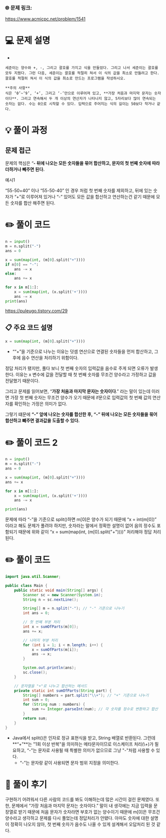 ### 🌐 문제 링크:

https://www.acmicpc.net/problem/1541

# 💻 문제 설명

- 
    
    세준이는 양수와 +, -, 그리고 괄호를 가지고 식을 만들었다. 그리고 나서 세준이는 괄호를 모두 지웠다. 그런 다음, 세준이는 괄호를 적절히 쳐서 이 식의 값을 최소로 만들려고 한다. 괄호를 적절히 쳐서 이 식의 값을 최소로 만드는 프로그램을 작성하시오.
    
    **주의 사항**
    식은 ‘0’~‘9’, ‘+’, 그리고 ‘-’만으로 이루어져 있고, **가장 처음과 마지막 문자는 숫자이다**. 그리고 연속해서 두 개 이상의 연산자가 나타나지 않고, 5자리보다 많이 연속되는 숫자는 없다. 수는 0으로 시작할 수 있다. 입력으로 주어지는 식의 길이는 50보다 작거나 같다.
    

# **💡 풀이 과정**

## 문제 접근

문제의 핵심은 “**- 뒤에 나오는 모든 숫자들을 묶어 합산하고, 문자의 첫 번째 숫자에 따라 더하거나 빼주면 된다.**

예시1 

“55-50+40” 이나 “55-50-40” 인 경우 처럼 첫 번째 숫자를 제외하고, 뒤에 있는 숫자가 “+”로 이루어져 있거나 “-” 있어도 모든 값을 합산하고 연산하는건 같기 때문에 모든 숫자를 합산 해주면 된다. 

# ✏️ **풀이 코드**

```python
n = input()
m = n.split("-")
ans = 0

x = sum(map(int, (m[0].split("+"))))
if n[0] == "-":
    ans -= x
else:
    ans += x

for x in m[1:]:
    x = sum(map(int, (x.split('+'))))
    ans -= x
print(ans)
```

https://puleugo.tistory.com/29

## 📋 주요 코드 설명

```python
x = sum(map(int, (m[0].split("+"))))
```

- ““+”을 기준으로 나누는 이유는 덧셈 연산으로 연결된 숫자들을 먼저 합산하고, 그 후에 음수 연산을 처리하기 위함이다.

정답 처리가 됐지만, 풀다 보니 첫 번째 숫자의 입력값을 음수로 주게 되면 오류가 발생한다. 이유는 x 변수에 값을 전달할 때 첫 번째 숫자를 무조건 양수라고 가정하고 값을 전달했기 때문이다.

그리고 문제를 읽어보면, “**가장 처음과 마지막 문자는 숫자이다**.” 라는 말이 있는데 이러면 가장 첫 번째 숫자는 무조건 양수가 오기 때문에 if문으로 입력값의 첫 번째 값의 연산자를 확인하는 가정은 의미가 없다.

그렇기 떄문에 **“-” 앞에 나오는 숫자를 합산한 후,   “-” 뒤에 나오는 모든 숫자들을 묶어 합산하고 뺴주면 결과값을 도출할 수 있다.**

# ✏️ **풀이 코드 2**

```python
n = input()
m = n.split("-")
ans = 0

x = sum(map(int, (m[0].split("+"))))
ans += x

for x in m[1:]:
    x = sum(map(int, (x.split('+'))))
    ans -= x

print(ans)
```

문제에 따라 “-”을 기준으로 split()하면 m[0]은 양수가 되기 때문에 “x = int(m[0])” 이라고 해도 문제가 풀려야 하지만, 숫자라는 말에서 정확한 설명이 없어 음의 정수도 포함되기 때문에 위와 같이 “x = sum(map(int, (m[0].split("+"))))” 처리해야 정답 처리 된다.

# ✏️ **풀이 코드**

```java
import java.util.Scanner;

public class Main {
    public static void main(String[] args) {
        Scanner sc = new Scanner(System.in);
        String n = sc.nextLine();

        String[] m = n.split("-"); // "-" 기준으로 나누기
        int ans = 0;

        // 첫 번째 부분 처리
        int x = sumOfParts(m[0]);
        ans += x;

        // 나머지 부분 처리
        for (int i = 1; i < m.length; i++) {
            x = sumOfParts(m[i]);
            ans -= x;
        }

        System.out.println(ans);
        sc.close();
    }

    // 문자열을 "+"로 나누고 합산하는 메서드
    private static int sumOfParts(String part) {
        String[] numbers = part.split("\\+"); // "+" 기준으로 나누기
        int sum = 0;
        for (String num : numbers) {
            sum += Integer.parseInt(num); // 각 숫자를 정수로 변환하고 합산
        }
        return sum;
    }
}
```

- Java에서 split()은 인자로 정규 표현식을 받고, String 배열로 반환된다. 그런데 **“+”**는 "1회 이상 반복"을 의미하는 메타문자이므로 이스케이프 처리(\\+)가 필요하고, “-”는 문자로 사용될 때 특별한 의미가 없으므로 그냥 "-"처럼 사용할 수 있다.
    - “-”는 문자랑 같이 사용되면 문자 범위 지정을 의미한다.

# 📒 **풀이 후기**

구현하기 어려워서 다른 사람의 코드를 봐도 이해하는데 많은 시간이 걸린 문제였다. 또한, 문제에서 “가장 처음과 마지막 문자는 숫자이다.” 말이 내 생각에는 지금 입력을 문장열로 받기 때문에 처음 문자가 숫자라면 부호가 없는 양수이기 때문에 m[0]은 무조건 양수라고 생각하고 문제를 다시 풀었는데 정답처리가 안됐다. 아마도 숫자에 대한 설명이 정확히 나오지 않아, 첫 번째 숫자가 음수도 나올 수 있게 설계해서 오답처리 된 것 같다.
